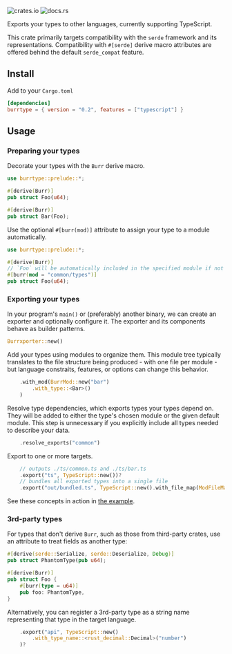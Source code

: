 ![crates.io](https://img.shields.io/crates/v/burrtype.svg)
![docs.rs](https://img.shields.io/docsrs/burrtype)

Exports your types to other languages, currently supporting TypeScript.

This crate primarily targets compatibility with the `serde` framework and its representations. Compatibility with `#[serde]` derive macro attributes are offered behind the default `serde_compat` feature.

## Install

Add to your `Cargo.toml`

```toml
[dependencies]
burrtype = { version = "0.2", features = ["typescript"] }
```

## Usage

### Preparing your types

Decorate your types with the `Burr` derive macro.

```rust
use burrtype::prelude::*;

#[derive(Burr)]
pub struct Foo(u64);

#[derive(Burr)]
pub struct Bar(Foo);
```

Use the optional `#[burr(mod)]` attribute to assign your type to a module automatically.

```rust
use burrtype::prelude::*;

#[derive(Burr)]
// `Foo` will be automatically included in the specified module if not explicitly included during export
#[burr(mod = "common/types")]
pub struct Foo(u64);
```

### Exporting your types

In your program's `main()` or (preferably) another binary, we can create an exporter and optionally configure it. The exporter and its components behave as builder patterns.

```rust
Burrxporter::new()
```

Add your types using modules to organize them. This module tree typically translates to the file structure being produced - with one file per module - but language constraits, features, or options can change this behavior.

```rust
    .with_mod(BurrMod::new("bar")
        .with_type::<Bar>()
    )
```

Resolve type dependencies, which exports types your types depend on. They will be added to either the type's chosen module or the given default module. This step is unnecessary if you explicitly include all types needed to describe your data.

```rust
    .resolve_exports("common")
```

Export to one or more targets.

```rust
    // outputs ./ts/common.ts and ./ts/bar.ts
    .export("ts", TypeScript::new())?
    // bundles all exported types into a single file
    .export("out/bundled.ts", TypeScript::new().with_file_map(ModFileMap::Inline))?
```

See these concepts in action in [the example](examples/sandbox/).

### 3rd-party types

For types that don't derive `Burr`, such as those from third-party crates, use an attribute to treat fields as another type:

```rust
#[derive(serde::Serialize, serde::Deserialize, Debug)]
pub struct PhantomType(pub u64);

#[derive(Burr)]
pub struct Foo {
    #[burr(type = u64)]
    pub foo: PhantomType,
}
```

Alternatively, you can register a 3rd-party type as a string name representing that type in the target language.

```rust
    .export("api", TypeScript::new()
        .with_type_name::<rust_decimal::Decimal>("number")
    )?
```
